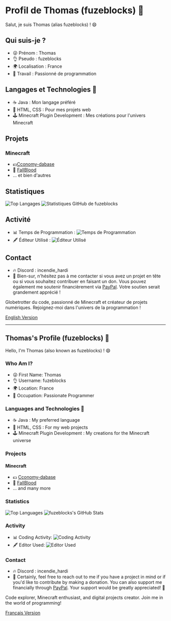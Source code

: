 # Profil de Thomas (fuzeblocks) 👋

Salut, je suis Thomas (alias fuzeblocks) ! 😄

## Qui suis-je ?
- 😜 Prénom : Thomas
- 👌 Pseudo : fuzeblocks
- 🌍 Localisation : France
- 💼 Travail : Passionné de programmation

## Langages et Technologies 🔧
- ☕ Java : Mon langage préféré
- 📜 HTML, CSS : Pour mes projets web
- 🕹️ Minecraft Plugin Development : Mes créations pour l'univers Minecraft

## Projets
### Minecraft
- 💵[Cconomy-dabase](https://github.com/fuzeblocks/Cconomy-database)
- 🏥 [FallBlood](https://github.com/fuzeblocks/FallBlood)
- ... et bien d'autres

## Statistiques
![Top Langages](https://github-readme-stats.vercel.app/api/top-langs/?username=fuzeblocks&layout=compact)
![Statistiques GitHub de fuzeblocks](https://github-readme-stats.vercel.app/api?username=fuzeblocks&show_icons=true&theme=dark)

## Activité
- 📊 Temps de Programmation : ![Temps de Programmation](https://wakatime.com/share/@fuzeblocks/5e74bcae-91ae-4a57-8924-413becb56c7d.svg) 
- 🖋️ Éditeur Utilisé : ![Éditeur Utilisé](https://wakatime.com/share/@fuzeblocks/7c177d34-3c18-421e-bf7e-d53532ad2d40.png)

## Contact
- 🔥 Discord : incendie_hardi
- 🙌 Bien-sur, n'hésitez pas à me contacter si vous avez un projet en tête ou si vous souhaitez contribuer en faisant un don. Vous pouvez également me soutenir financièrement via [PayPal](https://www.paypal.com/paypalme/contactfuzeblocks?country.x=FR&locale.x=fr_FR). Votre soutien serait grandement apprécié ! 

Globetrotter du code, passionné de Minecraft et créateur de projets numériques. Rejoignez-moi dans l'univers de la programmation !


[English Version](#english-profile)

---

## **Thomas's Profile (fuzeblocks) 👋**

Hello, I'm Thomas (also known as fuzeblocks) ! 😄

### **Who Am I?**
- 😜 First Name: Thomas
- 👌 Username: fuzeblocks
- 🌍 Location: France
- 💼 Occupation: Passionate Programmer

### **Languages and Technologies 🔧**
- ☕ Java : My preferred language
- 📜 HTML, CSS : For my web projects
- 🕹️ Minecraft Plugin Development : My creations for the Minecraft universe

### **Projects**
#### **Minecraft**
- 💵 [Cconomy-dabase](https://github.com/fuzeblocks/Cconomy-database)
- 🏥 [FallBlood](https://github.com/fuzeblocks/FallBlood)
- ... and many more

### **Statistics**
![Top Languages](https://github-readme-stats.vercel.app/api/top-langs/?username=fuzeblocks&layout=compact)
![fuzeblocks's GitHub Stats](https://github-readme-stats.vercel.app/api?username=fuzeblocks&show_icons=true&theme=dark)

### **Activity**
- 📊 Coding Activity: ![Coding Activity](https://wakatime.com/share/@fuzeblocks/5e74bcae-91ae-4a57-8924-413becb56c7d.svg) 
- 🖋️ Editor Used: ![Editor Used](https://wakatime.com/share/@fuzeblocks/7c177d34-3c18-421e-bf7e-d53532ad2d40.png)



### **Contact**
- 🔥 Discord : incendie_hardi
- 🙌 Certainly, feel free to reach out to me if you have a project in mind or if you'd like to contribute by making a donation. You can also support me financially through [PayPal](https://www.paypal.com/paypalme/contactfuzeblocks?country.x=FR&locale.x=fr_FR). Your support would be greatly appreciated! 🙌

Code explorer, Minecraft enthusiast, and digital projects creator. Join me in the world of programming!

[Français Version](#profil-de-thomas-fuzeblocks-)

